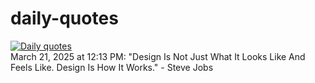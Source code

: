 # daily-quotes
[![Daily quotes](https://github.com/ceepu8/daily-quotes/actions/workflows/daily-quote.yml/badge.svg)](https://github.com/ceepu8/daily-quotes/actions/workflows/daily-quote.yml)<br/>
March 21, 2025 at 12:13 PM: "Design Is Not Just What It Looks Like And Feels Like. Design Is How It Works." - Steve Jobs

